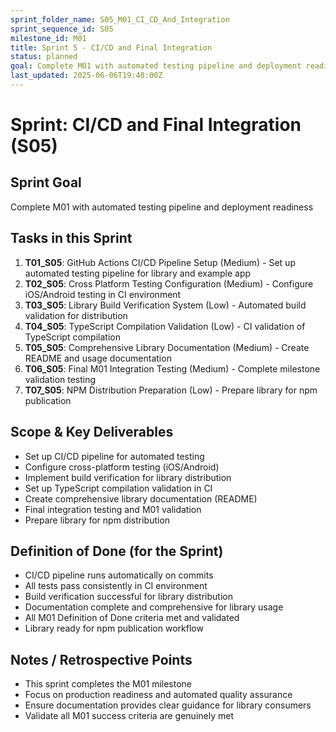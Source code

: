 ```yaml
---
sprint_folder_name: S05_M01_CI_CD_And_Integration
sprint_sequence_id: S05
milestone_id: M01
title: Sprint 5 - CI/CD and Final Integration
status: planned
goal: Complete M01 with automated testing pipeline and deployment readiness
last_updated: 2025-06-06T19:48:00Z
---
```


# Sprint: CI/CD and Final Integration (S05)

## Sprint Goal
Complete M01 with automated testing pipeline and deployment readiness

## Tasks in this Sprint
1. **T01_S05**: GitHub Actions CI/CD Pipeline Setup (Medium) - Set up automated testing pipeline for library and example app
2. **T02_S05**: Cross Platform Testing Configuration (Medium) - Configure iOS/Android testing in CI environment  
3. **T03_S05**: Library Build Verification System (Low) - Automated build validation for distribution
4. **T04_S05**: TypeScript Compilation Validation (Low) - CI validation of TypeScript compilation
5. **T05_S05**: Comprehensive Library Documentation (Medium) - Create README and usage documentation
6. **T06_S05**: Final M01 Integration Testing (Medium) - Complete milestone validation testing
7. **T07_S05**: NPM Distribution Preparation (Low) - Prepare library for npm publication

## Scope & Key Deliverables
- Set up CI/CD pipeline for automated testing
- Configure cross-platform testing (iOS/Android)
- Implement build verification for library distribution
- Set up TypeScript compilation validation in CI
- Create comprehensive library documentation (README)
- Final integration testing and M01 validation
- Prepare library for npm distribution

## Definition of Done (for the Sprint)
- CI/CD pipeline runs automatically on commits
- All tests pass consistently in CI environment
- Build verification successful for library distribution
- Documentation complete and comprehensive for library usage
- All M01 Definition of Done criteria met and validated
- Library ready for npm publication workflow

## Notes / Retrospective Points
- This sprint completes the M01 milestone
- Focus on production readiness and automated quality assurance
- Ensure documentation provides clear guidance for library consumers
- Validate all M01 success criteria are genuinely met